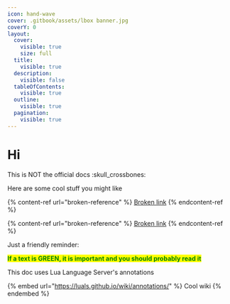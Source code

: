 ```yaml
---
icon: hand-wave
cover: .gitbook/assets/lbox banner.jpg
coverY: 0
layout:
  cover:
    visible: true
    size: full
  title:
    visible: true
  description:
    visible: false
  tableOfContents:
    visible: true
  outline:
    visible: true
  pagination:
    visible: true
---
```


# Hi

This is NOT the official docs :skull\_crossbones:

Here are some cool stuff you might like

{% content-ref url="broken-reference" %}
[Broken link](broken-reference)
{% endcontent-ref %}

{% content-ref url="broken-reference" %}
[Broken link](broken-reference)
{% endcontent-ref %}

Just a friendly reminder:

<mark style="color:green;">**If a text is GREEN, it is important and you should probably read it**</mark>

This doc uses Lua Language Server's annotations

{% embed url="https://luals.github.io/wiki/annotations/" %}
Cool wiki
{% endembed %}
